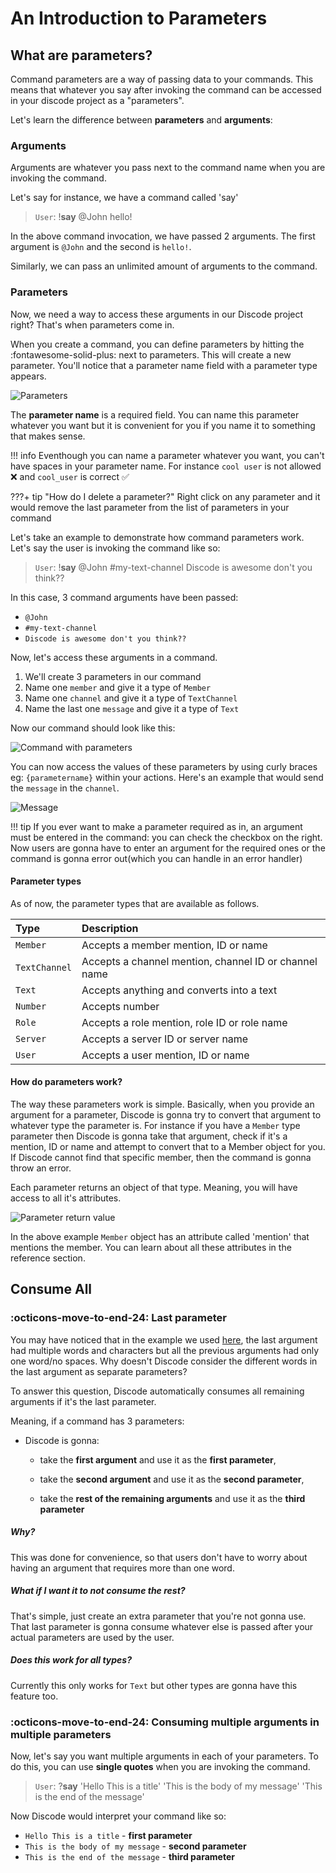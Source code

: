 # An Introduction to Parameters

## What are parameters?

Command parameters are a way of passing data to your commands. This means that whatever you say after invoking the command can be accessed in your discode project as a "parameters".

Let's learn the difference between **parameters** and **arguments**:

### Arguments

Arguments are whatever you pass next to the command name when you are invoking the command.

Let's say for instance, we have a command called 'say'

> `User`: !**say** @John hello!

In the above command invocation, we have passed 2 arguments. The first argument is `@John` and the second is `hello!`.

Similarly, we can pass an unlimited amount of arguments to the command.

### Parameters

Now, we need a way to access these arguments in our Discode project right? That's when parameters come in.

When you create a command, you can define parameters by hitting the :fontawesome-solid-plus: next to parameters. This will create a new parameter. You'll notice that a parameter name field with a parameter type appears.

![Parameters](../images/guides/parameter.gif)

The **parameter name** is a required field. You can name this parameter whatever you want but it is convenient for you if you name it to something that makes sense. 

!!! info
    Eventhough you can name a parameter whatever you want, you can't have spaces in your parameter name. For instance `cool user` is not allowed :x: and `cool_user` is correct :white_check_mark:

???+ tip "How do I delete a parameter?"
    Right click on any parameter and it would remove the last parameter from the list of parameters in your command

Let's take an example to demonstrate how command parameters work. <br>
Let's say the user is invoking the command like so:

> `User`: !**say** @John #my-text-channel Discode is awesome don't you think??

In this case, 3 command arguments have been passed:

* `@John`
* `#my-text-channel`
* `Discode is awesome don't you think??`

Now, let's access these arguments in a command.

1. We'll create 3 parameters in our command
2. Name one `member` and give it a type of `Member`
3. Name one `channel` and give it a type of `TextChannel`
4. Name the last one `message` and give it a type of `Text`

Now our command should look like this:

![Command with parameters](../images/guides/command.png)

You can now access the values of these parameters by using curly braces eg: `{parametername}` within your actions. Here's an example that would send the `message` in the `channel`.


![Message](../images/guides/message.png)


!!! tip 
    If you ever want to make a parameter required as in, an argument must be entered in the command: you can check the checkbox on the right. Now users are gonna have to enter an argument for the required ones or the command is gonna error out(which you can handle in an error handler)



#### Parameter types

As of now, the parameter types that are available as follows.

<center>

| Type      | Description                          |
| :--------- | :---------------------------------- |
| `Member`       | Accepts a member mention, ID or name |
| `TextChannel` | Accepts a channel mention, channel ID or channel name |
| `Text`    | Accepts anything and converts into a text |
| `Number` | Accepts number  |
| `Role` | Accepts a role mention, role ID or role name |
| `Server` | Accepts a server ID or server name |
| `User` | Accepts a user mention, ID or name |

</center>

#### How do parameters work?

The way these parameters work is simple. Basically, when you provide an argument for a parameter, Discode is gonna try to convert that argument to whatever type the parameter is. For instance if you have a `Member` type parameter then Discode is gonna take that argument, check if it's a mention, ID or name and attempt to convert that to a Member object for you. If Discode cannot find that specific member, then the command is gonna throw an error.

Each parameter returns an object of that type. Meaning, you will have access to all it's attributes.

![Parameter return value](../images/guides/say.png)


In the above example `Member` object has an attribute called 'mention' that mentions the member. You can learn about all these attributes in the reference section.

## Consume All

### :octicons-move-to-end-24: Last parameter

You may have noticed that in the example we used [here](#parameters), the last argument had multiple words and characters but all the previous arguments had only one word/no spaces. Why doesn't Discode consider the different words in the last argument as separate parameters?

To answer this question, Discode automatically consumes all remaining arguments if it's the last parameter. 

Meaning, if a command has 3 parameters: 

* Discode is gonna: 
    * take the **first argument** and use it as the **first parameter**,
    * take the **second argument** and use it as the **second parameter**,

    * take the **rest of the remaining arguments** and use it as the **third parameter**

##### Why?

This was done for convenience, so that users don't have to worry about having an argument that requires more than one word.

##### What if I want it to not consume the rest?

That's simple, just create an extra parameter that you're not gonna use. That last parameter is gonna consume whatever else is passed after your actual parameters are used by the user.

##### Does this work for all types?

Currently this only works for `Text` but other types are gonna have this feature too. 

### :octicons-move-to-end-24: Consuming multiple arguments in multiple parameters

Now, let's say you want multiple arguments in each of your parameters. To do this, you can use **single quotes** when you are invoking the command.

> `User`: ?**say** 'Hello This is a title' 'This is the body of my message' 'This is the end of the message'

Now Discode would  interpret your command like so:

* `Hello This is a title` - **first parameter**
* `This is the body of my message` - **second parameter**
* `This is the end of the message` - **third parameter**



